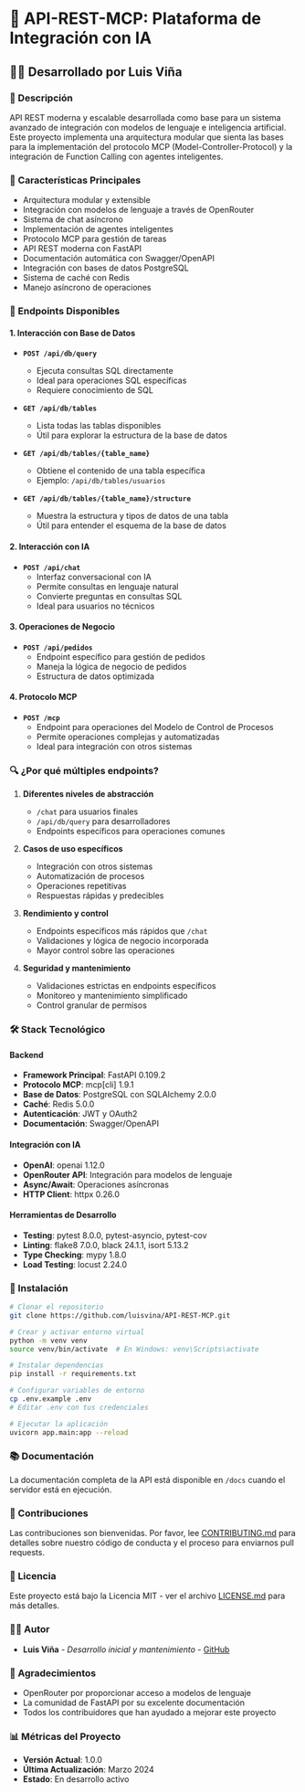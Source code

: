 # 🚀 API-REST-MCP: Plataforma de Integración con IA

## 👨‍💻 Desarrollado por Luis Viña

### 📝 Descripción
API REST moderna y escalable desarrollada como base para un sistema avanzado de integración con modelos de lenguaje e inteligencia artificial. Este proyecto implementa una arquitectura modular que sienta las bases para la implementación del protocolo MCP (Model-Controller-Protocol) y la integración de Function Calling con agentes inteligentes.

### 🌟 Características Principales
- Arquitectura modular y extensible
- Integración con modelos de lenguaje a través de OpenRouter
- Sistema de chat asíncrono
- Implementación de agentes inteligentes
- Protocolo MCP para gestión de tareas
- API REST moderna con FastAPI
- Documentación automática con Swagger/OpenAPI
- Integración con bases de datos PostgreSQL
- Sistema de caché con Redis
- Manejo asíncrono de operaciones

### 📡 Endpoints Disponibles

#### 1. Interacción con Base de Datos
- **`POST /api/db/query`**
  - Ejecuta consultas SQL directamente
  - Ideal para operaciones SQL específicas
  - Requiere conocimiento de SQL

- **`GET /api/db/tables`**
  - Lista todas las tablas disponibles
  - Útil para explorar la estructura de la base de datos

- **`GET /api/db/tables/{table_name}`**
  - Obtiene el contenido de una tabla específica
  - Ejemplo: `/api/db/tables/usuarios`

- **`GET /api/db/tables/{table_name}/structure`**
  - Muestra la estructura y tipos de datos de una tabla
  - Útil para entender el esquema de la base de datos

#### 2. Interacción con IA
- **`POST /api/chat`**
  - Interfaz conversacional con IA
  - Permite consultas en lenguaje natural
  - Convierte preguntas en consultas SQL
  - Ideal para usuarios no técnicos

#### 3. Operaciones de Negocio
- **`POST /api/pedidos`**
  - Endpoint específico para gestión de pedidos
  - Maneja la lógica de negocio de pedidos
  - Estructura de datos optimizada

#### 4. Protocolo MCP
- **`POST /mcp`**
  - Endpoint para operaciones del Modelo de Control de Procesos
  - Permite operaciones complejas y automatizadas
  - Ideal para integración con otros sistemas

### 🔍 ¿Por qué múltiples endpoints?
1. **Diferentes niveles de abstracción**
   - `/chat` para usuarios finales
   - `/api/db/query` para desarrolladores
   - Endpoints específicos para operaciones comunes

2. **Casos de uso específicos**
   - Integración con otros sistemas
   - Automatización de procesos
   - Operaciones repetitivas
   - Respuestas rápidas y predecibles

3. **Rendimiento y control**
   - Endpoints específicos más rápidos que `/chat`
   - Validaciones y lógica de negocio incorporada
   - Mayor control sobre las operaciones

4. **Seguridad y mantenimiento**
   - Validaciones estrictas en endpoints específicos
   - Monitoreo y mantenimiento simplificado
   - Control granular de permisos

### 🛠️ Stack Tecnológico
#### Backend
- **Framework Principal**: FastAPI 0.109.2
- **Protocolo MCP**: mcp[cli] 1.9.1
- **Base de Datos**: PostgreSQL con SQLAlchemy 2.0.0
- **Caché**: Redis 5.0.0
- **Autenticación**: JWT y OAuth2
- **Documentación**: Swagger/OpenAPI

#### Integración con IA
- **OpenAI**: openai 1.12.0
- **OpenRouter API**: Integración para modelos de lenguaje
- **Async/Await**: Operaciones asíncronas
- **HTTP Client**: httpx 0.26.0

#### Herramientas de Desarrollo
- **Testing**: pytest 8.0.0, pytest-asyncio, pytest-cov
- **Linting**: flake8 7.0.0, black 24.1.1, isort 5.13.2
- **Type Checking**: mypy 1.8.0
- **Load Testing**: locust 2.24.0

### 🚀 Instalación
```bash
# Clonar el repositorio
git clone https://github.com/luisvina/API-REST-MCP.git

# Crear y activar entorno virtual
python -m venv venv
source venv/bin/activate  # En Windows: venv\Scripts\activate

# Instalar dependencias
pip install -r requirements.txt

# Configurar variables de entorno
cp .env.example .env
# Editar .env con tus credenciales

# Ejecutar la aplicación
uvicorn app.main:app --reload
```

### 📚 Documentación
La documentación completa de la API está disponible en `/docs` cuando el servidor está en ejecución.

### 🤝 Contribuciones
Las contribuciones son bienvenidas. Por favor, lee [CONTRIBUTING.md](CONTRIBUTING.md) para detalles sobre nuestro código de conducta y el proceso para enviarnos pull requests.

### 📝 Licencia
Este proyecto está bajo la Licencia MIT - ver el archivo [LICENSE.md](LICENSE.md) para más detalles.

### 👨‍💻 Autor
- **Luis Viña** - *Desarrollo inicial y mantenimiento* - [GitHub](https://github.com/luisvina)

### 🙏 Agradecimientos
- OpenRouter por proporcionar acceso a modelos de lenguaje
- La comunidad de FastAPI por su excelente documentación
- Todos los contribuidores que han ayudado a mejorar este proyecto

### 📊 Métricas del Proyecto
- **Versión Actual**: 1.0.0
- **Última Actualización**: Marzo 2024
- **Estado**: En desarrollo activo 